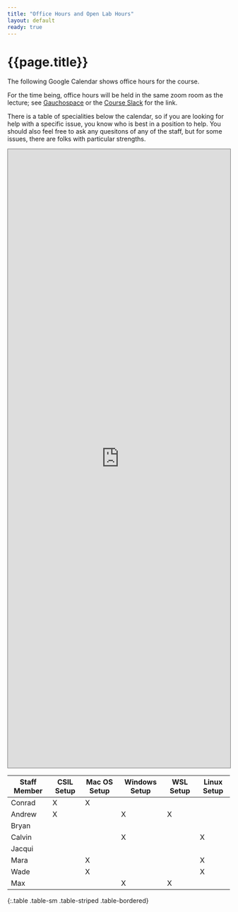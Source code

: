 ```yaml
---
title: "Office Hours and Open Lab Hours"
layout: default
ready: true
---
```



<style>
 iframe { width: 100%; height: 1400px; }
</style>

# {{page.title}}

The following Google Calendar shows office hours for the course.

For the time being, office hours will be held in the same zoom room as the lecture; see 
[Gauchospace](https://gauchospace.ucsb.edu) or the [Course Slack](https://ucsb-cs156-s21.slack.com) for the link.

There is a table of specialities below the calendar, so if you are looking for help with a specific issue, you know who is best in a position to help.  You should also feel free to ask any quesitons of any of the staff, but for some issues, there are folks with particular strengths.

<iframe src="https://calendar.google.com/calendar/embed?height=600&amp;wkst=1&amp;bgcolor=%23ffffff&amp;ctz=America%2FLos_Angeles&amp;src=dWNzYi5lZHVfczJyY3RrcDM5b2Rxc29ob21vdnBhdTJxZnNAZ3JvdXAuY2FsZW5kYXIuZ29vZ2xlLmNvbQ&amp;color=%23795548&amp;mode=WEEK" style="border:solid 1px #777" width="800" height="600" frameborder="0" scrolling="no">
</iframe>

| Staff Member | CSIL Setup   | Mac OS Setup  | Windows Setup | WSL Setup | Linux Setup | 
|--------------|--------------|---------------|---------------|-----------|-------------|
| Conrad       |      X       |      X        |               |           |             |
| Andrew       |      X       |               |       X       |     X     |             |
| Bryan        |              |               |               |           |             |
| Calvin       |              |               |       X       |           |     X       |
| Jacqui       |              |               |               |           |             |
| Mara         |              |      X        |               |           |     X       |
| Wade         |              |      X        |               |           |     X       |
| Max          |              |               |       X       |     X     |             |
{:.table .table-sm .table-striped .table-bordered}

